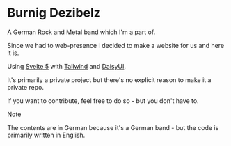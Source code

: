 # Burnig Dezibelz

A German Rock and Metal band which I'm a part of.

Since we had to web-presence I decided to make a website for us and here it is.

Using [Svelte 5](https://svelte.dev/blog/svelte-5-is-alive) with [Tailwind](https://tailwindcss.com/) and [DaisyUI](https://daisyui.com/).

It's primarily a private project but there's no explicit reason to make it a private repo.

If you want to contribute, feel free to do so - but you don't have to.

> [!NOTE]
> The contents are in German because it's a German band - but the code is primarily written in English.
